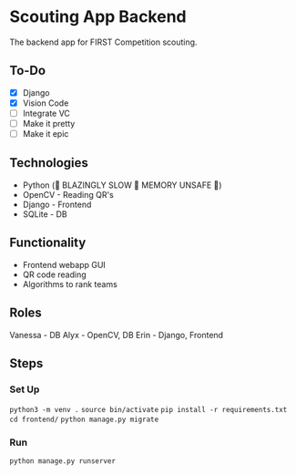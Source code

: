 # Scouting App Backend
The backend app for FIRST Competition scouting.

## To-Do
- [x] Django
- [x] Vision Code
- [ ] Integrate VC
- [ ] Make it pretty
- [ ] Make it epic

## Technologies
- Python (🚀 BLAZINGLY SLOW 🚀 MEMORY UNSAFE 🚀)
- OpenCV - Reading QR's
- Django - Frontend
- SQLite - DB

## Functionality
- Frontend webapp GUI
- QR code reading
- Algorithms to rank teams

## Roles
Vanessa - DB
Alyx - OpenCV, DB
Erin - Django, Frontend

## Steps
### Set Up
`python3 -m venv .`
`source bin/activate`
`pip install -r requirements.txt`
`cd frontend/`
`python manage.py migrate`

### Run
`python manage.py runserver`
